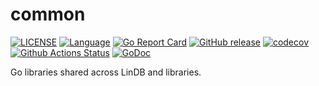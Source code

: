 # common

[![LICENSE](https://img.shields.io/github/license/lindb/common)](https://github.com/lindb/common/blob/main/LICENSE)
[![Language](https://img.shields.io/badge/Language-Go-blue.svg)](https://golang.org/)
[![Go Report Card](https://goreportcard.com/badge/github.com/lindb/common)](https://goreportcard.com/report/github.com/lindb/common)
[![GitHub release](https://img.shields.io/github/tag/lindb/common.svg?label=release)](https://github.com/lindb/common/releases)
[![codecov](https://codecov.io/gh/lindb/common/branch/main/graph/badge.svg)](https://codecov.io/gh/lindb/common)
[![Github Actions Status](https://github.com/lindb/common/workflows/LinDB%20CI/badge.svg)](https://github.com/lindb/common/actions?query=workflow%3A%22LinDB+CI%22)
[![GoDoc](https://img.shields.io/badge/Godoc-reference-blue.svg)](https://godoc.org/github.com/lindb/common)

Go libraries shared across LinDB and libraries.
